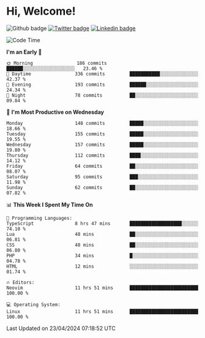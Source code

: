   # Hi, Welcome!
  ![Github badge](https://img.shields.io/github/followers/kraken-afk.svg?style=social&label=Follow&maxAge=2592000)
  [![Twitter badge](https://img.shields.io/badge/-Twitter-00acee?style=flat-square&logo=Twitter&logoColor=white)](https://twitter.com/trshppl)
  [![Linkedin badge](https://img.shields.io/badge/LinkedIn-0077B5?style=flat-square&logo=linkedin&logoColor=white)](https://www.linkedin.com/in/noveanrer)
<!--START_SECTION:waka-->
![Code Time](http://img.shields.io/badge/Code%20Time-150%20hrs%2035%20mins-blue)

**I'm an Early 🐤** 

```text
🌞 Morning                186 commits         ██████░░░░░░░░░░░░░░░░░░░   23.46 % 
🌆 Daytime                336 commits         ███████████░░░░░░░░░░░░░░   42.37 % 
🌃 Evening                193 commits         ██████░░░░░░░░░░░░░░░░░░░   24.34 % 
🌙 Night                  78 commits          ██░░░░░░░░░░░░░░░░░░░░░░░   09.84 % 
```
📅 **I'm Most Productive on Wednesday** 

```text
Monday                   148 commits         █████░░░░░░░░░░░░░░░░░░░░   18.66 % 
Tuesday                  155 commits         █████░░░░░░░░░░░░░░░░░░░░   19.55 % 
Wednesday                157 commits         █████░░░░░░░░░░░░░░░░░░░░   19.80 % 
Thursday                 112 commits         ████░░░░░░░░░░░░░░░░░░░░░   14.12 % 
Friday                   64 commits          ██░░░░░░░░░░░░░░░░░░░░░░░   08.07 % 
Saturday                 95 commits          ███░░░░░░░░░░░░░░░░░░░░░░   11.98 % 
Sunday                   62 commits          ██░░░░░░░░░░░░░░░░░░░░░░░   07.82 % 
```


📊 **This Week I Spent My Time On** 

```text
💬 Programming Languages: 
TypeScript               8 hrs 47 mins       ███████████████████░░░░░░   74.10 % 
Lua                      48 mins             ██░░░░░░░░░░░░░░░░░░░░░░░   06.81 % 
CSS                      48 mins             ██░░░░░░░░░░░░░░░░░░░░░░░   06.80 % 
PHP                      34 mins             █░░░░░░░░░░░░░░░░░░░░░░░░   04.78 % 
HTML                     12 mins             ░░░░░░░░░░░░░░░░░░░░░░░░░   01.74 % 

🔥 Editors: 
Neovim                   11 hrs 51 mins      █████████████████████████   100.00 % 

💻 Operating System: 
Linux                    11 hrs 51 mins      █████████████████████████   100.00 % 
```


 Last Updated on 23/04/2024 07:18:52 UTC
<!--END_SECTION:waka-->